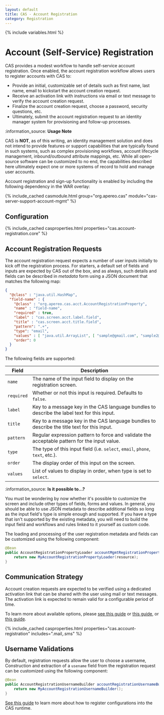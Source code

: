```yaml
---
layout: default
title: CAS - Account Registration
category: Registration
---
```

                  
{% include variables.html %}

# Account (Self-Service) Registration

CAS provides a modest workflow to handle self-service account registration. Once enabled, the
account registration workflow allows users to register accounts with CAS to:
                                                              
- Provide an initial, customizable set of details such as first name, last name, email to kickstart the account creation request.
- Receive an activation link with instructions via email or text message to verify the account creation request.
- Finalize the account creation request, choose a password, security questions, etc.
- Ultimately, submit the account registration request to an identity manager system for provisioning and follow-up processes.

<div class="alert alert-info">:information_source: <strong>Usage Note</strong><p>CAS is <strong>NOT</strong>, as 
of this writing, an identity management solution and does not intend to provide 
features or support capabilities that are typically found in such
systems, such as complex provisioning workflows, account lifecycle management, 
inbound/outbound attribute mappings, etc. While all open-source software can be customized to no end, 
the capabilities described here ultimately expect one or more systems 
of record to hold and manage user accounts.</p></div>

Account registration and sign-up functionality is enabled by including the following dependency in the WAR overlay:

{% include_cached casmodule.html group="org.apereo.cas" module="cas-server-support-account-mgmt" %}

## Configuration

{% include_cached casproperties.html properties="cas.account-registration.core" %}
  
## Account Registration Requests

The account registration request expects a number of user inputs initially to kick off the registration process.
For starters, a default set of fields and inputs are expected by CAS out of the box, and as always, such details 
and fields can be described in *metadata* form using a JSON document that matches the following map:

```json
{
  "@class" : "java.util.HashMap",
  "field-name" : {
    "@class" : "org.apereo.cas.acct.AccountRegistrationProperty",
    "name" : "field-name",
    "required" : true,
    "label" : "cas.screen.acct.label.field",
    "title" : "cas.screen.acct.title.field",
    "pattern": ".+",
    "type": "email",
    "values" : [ "java.util.ArrayList", [ "sample@gmail.com", "sample2@hotmail.com" ] ],
    "order": 0
  }
}
```
    
The following fields are supported:

| Field      | Description                                                                                  |
|------------|----------------------------------------------------------------------------------------------|
| `name`     | The name of the input field to display on the registration screen.                           |
| `required` | Whether or not this input is required. Defaults to `false`.                                  |
| `label`    | Key to a message key in the CAS language bundles to describe the label text for this input.  |
| `title`    | Key to a message key in the CAS language bundles to describe the title text for this input.  |
| `pattern`  | Regular expression pattern to force and validate the acceptable pattern for the input value. |
| `type`     | The type of this input field (i.e. `select`, `email`, `phone`, `text`, etc.).                |
| `order`    | The display order of this input on the screen.                                               |
| `values`   | List of values to display in order, when type is set to `select`.                            |

<div class="alert alert-info">:information_source: <strong>Is it possible to...?</strong><p>You must be wondering 
by now whether it's possible to customize the screen and include other types of fields, forms and values. 
In general, you should be able to use JSON metadata to describe additional fields so long as the input field's
type is simple enough and supported. If you have a type that isn't supported by the existing 
metadata, you will need to build the input field and workflows and rules linked to it yourself as custom code.</p></div>

The loading and processing of the user registration metadata and fields can be customized using the following component:

```java
@Bean
public AccountRegistrationPropertyLoader accountMgmtRegistrationPropertyLoader() {
    return new MyAccountRegistrationPropertyLoader(resource);
}
```

## Communication Strategy
             
Account creation requests are expected to be verified using a dedicated activation link that 
can be shared with the user using mail or text messages. The activation link is expected 
to remain valid for a configurable period of time.

To learn more about available options, please [see this guide](../notifications/SMS-Messaging-Configuration.html)
or [this guide](../notifications/Sending-Email-Configuration.html), or [this guide](../notifications/Notifications-Configuration.html).

{% include_cached casproperties.html properties="cas.account-registration" includes=".mail,.sms" %}
   
## Username Validations
      
By default, registration requests allow the user to choose a username, Construction and 
extraction of a `usename` field from the registration request can be customized using the following component:

```java
@Bean
public AccountRegistrationUsernameBuilder accountRegistrationUsernameBuilder() {
    return new MyAccountRegistrationUsernameBuilder();
}
```

[See this guide](../configuration/Configuration-Management-Extensions.html) to learn more about
how to register configurations into the CAS runtime.
